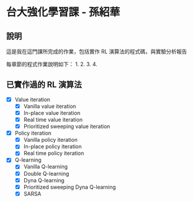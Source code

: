 # 台大強化學習課 - 孫紹華

## 說明
這是我在這門課所完成的作業，包括實作 RL 演算法的程式碼，與實驗分析報告

每章節的程式作業說明如下：
1. 
2. 
3. 
4. 

## 已實作過的 RL 演算法

- [x] Value iteration
    - [x] Vanilla value iteration
    - [x] In-place value iteration
    - [x] Real time value iteration
    - [x] Prioritized sweeping value iteration
- [x] Policy iteration
    - [x] Vanilla policy iteration
    - [x] In-place policy iteration
    - [x] Real time policy iteration
- [x] Q-learning
    - [x] Vanilla Q-learning
    - [x] Double Q-learning
    - [x] Dyna Q-learning
    - [x] Prioritized sweeping Dyna Q-learning
    - [x] SARSA